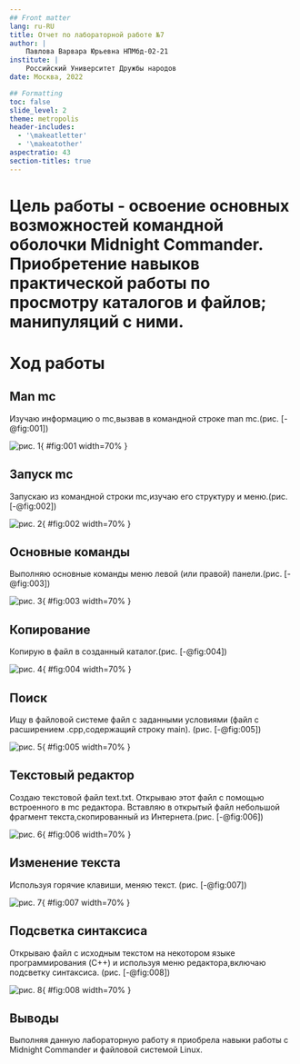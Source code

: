 ```yaml
---
## Front matter
lang: ru-RU
title: Отчет по лабораторной работе №7
author: |
	Павлова Варвара Юрьевна НПМбд-02-21
institute: |
	Российский Университет Дружбы народов
date: Москва, 2022

## Formatting
toc: false
slide_level: 2
theme: metropolis
header-includes: 
  - '\makeatletter'
  - '\makeatother'
aspectratio: 43
section-titles: true
---
```


# Цель работы - освоение основных возможностей командной оболочки Midnight Commander. Приобретение навыков практической работы по просмотру каталогов и файлов; манипуляций с ними.

# Ход работы

## Man mc

Изучаю информацию о mc,вызвав в командной строке man mc.(рис. [-@fig:001])

![рис. 1](img/1.png){ #fig:001 width=70% }


## Запуск mc

Запускаю из командной строки mc,изучаю его структуру и меню.(рис. [-@fig:002])

![рис. 2](img/2.png){ #fig:002 width=70% }


## Основные команды

Выполняю основные команды меню левой (или правой) панели.(рис. [-@fig:003])

![рис. 3](img/3.png){ #fig:003 width=70% }


## Копирование

Копирую в файл в созданный каталог.(рис. [-@fig:004])

![рис. 4](img/4.png){ #fig:004 width=70% }


## Поиск

Ищу в файловой системе файл с заданными условиями (файл с расширением .cpp,содержащий строку main). (рис. [-@fig:005])

![рис. 5](img/5.png){ #fig:005 width=70% }


## Текстовый редактор
Создаю текстовой файл text.txt. Открываю этот файл с помощью встроенного в mc редактора. Вставляю в открытый файл небольшой фрагмент текста,скопированный из Интернета.(рис. [-@fig:006])

![рис. 6](img/6.png){ #fig:006 width=70% }


## Изменение текста

Используя горячие клавиши, меняю текст. (рис. [-@fig:007])

![рис. 7](img/7.png){ #fig:007 width=70% }


## Подсветка синтаксиса

Открываю файл с исходным текстом на некотором языке программирования (C++) и используя меню редактора,включаю подсветку синтаксиса. (рис. [-@fig:008])

![рис. 8](img/8.png){ #fig:008 width=70% }


## Выводы

Выполняя данную лабораторную работу я приобрела навыки работы с Midnight Commander и файловой системой Linux.


